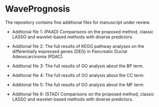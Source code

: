 # WavePrognosis
The repository contains five additional files for manuscript under review.

- Addtional file 1: (PAAD) Comparisons on the proposed method, classic LASSO and wavelet-based methods with diverse predictors.

- Addtional file 2: The full results of KEGG pathway analyses on the differentially expressed genes (DEG) in Pancreatic Ductal Adenocarcinoma (PDAC).

- Addtional file 3: The full results of GO analysis about the BP term.

- Addtional file 4: The full results of GO analysis about the CC term.

- Addtional file 5: The full results of GO analysis about the MF term.

- Addtional file 6: (STAD) Comparisons on the proposed method, classic LASSO and wavelet-based methods with diverse predictors.
